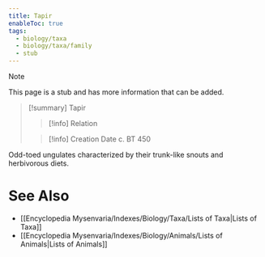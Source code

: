 ```yaml
---
title: Tapir
enableToc: true
tags:
  - biology/taxa
  - biology/taxa/family
  - stub
---
```


> [!note]
> This page is a stub and has more information that can be added.

> [!summary] Tapir
> > [!info] Relation
>
> > [!info] Creation Date
> > c. BT 450

Odd-toed ungulates characterized by their trunk-like snouts and herbivorous diets.

# See Also
- [[Encyclopedia Mysenvaria/Indexes/Biology/Taxa/Lists of Taxa|Lists of Taxa]]
- [[Encyclopedia Mysenvaria/Indexes/Biology/Animals/Lists of Animals|Lists of Animals]]

